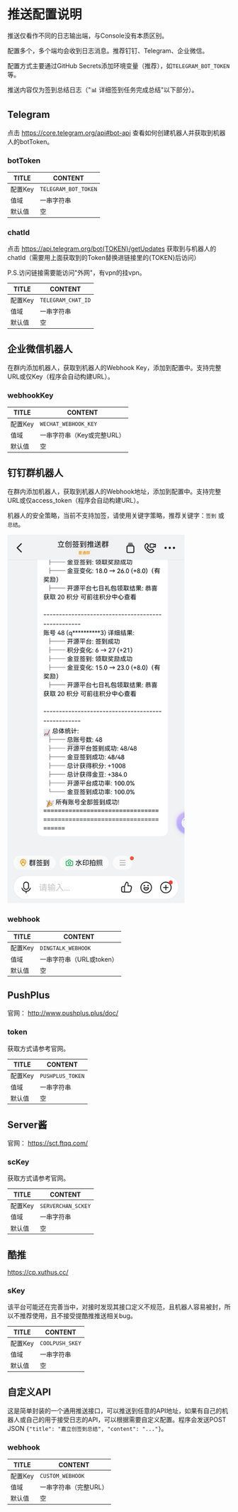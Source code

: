 # 推送配置说明

推送仅看作不同的日志输出端，与Console没有本质区别。

配置多个，多个端均会收到日志消息。推荐钉钉、Telegram、企业微信。

配置方式主要通过GitHub Secrets添加环境变量（推荐），如`TELEGRAM_BOT_TOKEN`等。

推送内容仅为签到总结日志（"📊 详细签到任务完成总结"以下部分）。

## Telegram

点击 https://core.telegram.org/api#bot-api 查看如何创建机器人并获取到机器人的botToken。

### botToken

| TITLE | CONTENT             |
| ----- | ------------------- |
| 配置Key | `TELEGRAM_BOT_TOKEN` |
| 值域    | 一串字符串             |
| 默认值   | 空                   |

### chatId

点击 https://api.telegram.org/bot{TOKEN}/getUpdates 获取到与机器人的chatId（需要用上面获取到的Token替换进链接里的{TOKEN}后访问）

P.S.访问链接需要能访问"外网"，有vpn的挂vpn。

| TITLE | CONTENT           |
| ----- | ----------------- |
| 配置Key | `TELEGRAM_CHAT_ID` |
| 值域    | 一串字符串           |
| 默认值   | 空                 |

## 企业微信机器人

在群内添加机器人，获取到机器人的Webhook Key，添加到配置中。支持完整URL或仅Key（程序会自动构建URL）。

### webhookKey

| TITLE | CONTENT                 |
| ----- | ----------------------- |
| 配置Key | `WECHAT_WEBHOOK_KEY`     |
| 值域    | 一串字符串（Key或完整URL）   |
| 默认值   | 空                       |

## 钉钉群机器人

在群内添加机器人，获取到机器人的Webhook地址，添加到配置中。支持完整URL或仅access_token（程序会自动构建URL）。

机器人的安全策略，当前不支持加签，请使用关键字策略，推荐关键字：`签到` 或 `总结`。

<img src="/img/dingtalk.jpg" alt="push-ding" width="400" />

### webhook

| TITLE | CONTENT             |
| ----- | ------------------- |
| 配置Key | `DINGTALK_WEBHOOK`   |
| 值域    | 一串字符串（URL或token） |
| 默认值   | 空                   |

## PushPlus

官网： http://www.pushplus.plus/doc/

### token

获取方式请参考官网。

| TITLE | CONTENT          |
| ----- | ---------------- |
| 配置Key | `PUSHPLUS_TOKEN`  |
| 值域    | 一串字符串          |
| 默认值   | 空                |

## Server酱

官网： https://sct.ftqq.com/

### scKey

获取方式请参考官网。

| TITLE | CONTENT               |
| ----- | --------------------- |
| 配置Key | `SERVERCHAN_SCKEY`     |
| 值域    | 一串字符串               |
| 默认值   | 空                     |

## 酷推

https://cp.xuthus.cc/

### sKey

该平台可能还在完善当中，对接时发现其接口定义不规范，且机器人容易被封，所以不推荐使用，且不接受提酷推推送相关bug。

| TITLE | CONTENT          |
| ----- | ---------------- |
| 配置Key | `COOLPUSH_SKEY`   |
| 值域    | 一串字符串          |
| 默认值   | 空                |

## 自定义API

这是简单封装的一个通用推送接口，可以推送到任意的API地址，如果有自己的机器人或自己的用于接受日志的API，可以根据需要自定义配置。程序会发送POST JSON `{"title": "嘉立创签到总结", "content": "..."}`。

### webhook

| TITLE | CONTENT             |
| ----- | ------------------- |
| 配置Key | `CUSTOM_WEBHOOK`     |
| 值域    | 一串字符串（完整URL）    |
| 默认值   | 空                   |

